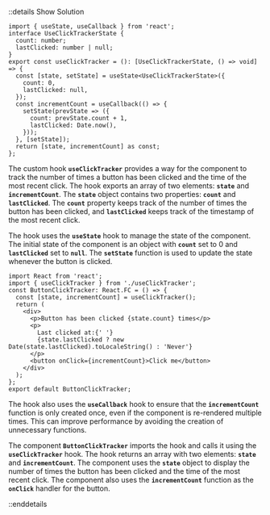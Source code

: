 ::details Show Solution

```tsx
import { useState, useCallback } from 'react';
interface UseClickTrackerState {
  count: number;
  lastClicked: number | null;
}
export const useClickTracker = (): [UseClickTrackerState, () => void] => {
  const [state, setState] = useState<UseClickTrackerState>({
    count: 0,
    lastClicked: null,
  });
  const incrementCount = useCallback(() => {
    setState(prevState => ({
      count: prevState.count + 1,
      lastClicked: Date.now(),
    }));
  }, [setState]);
  return [state, incrementCount] as const;
};
```

The custom hook **`useClickTracker`** provides a way for the component to track the number of times a button has been clicked and the time of the most recent click. The hook exports an array of two elements: **`state`** and **`incrementCount`**. The **`state`** object contains two properties: **`count`** and **`lastClicked`**. The **`count`** property keeps track of the number of times the button has been clicked, and **`lastClicked`** keeps track of the timestamp of the most recent click.

The hook uses the **`useState`** hook to manage the state of the component. The initial state of the component is an object with **`count`** set to 0 and **`lastClicked`** set to **`null`**. The **`setState`** function is used to update the state whenever the button is clicked.

```tsx
import React from 'react';
import { useClickTracker } from './useClickTracker';
const ButtonClickTracker: React.FC = () => {
  const [state, incrementCount] = useClickTracker();
  return (
    <div>
      <p>Button has been clicked {state.count} times</p>
      <p>
        Last clicked at:{' '}
        {state.lastClicked ? new Date(state.lastClicked).toLocaleString() : 'Never'}
      </p>
      <button onClick={incrementCount}>Click me</button>
    </div>
  );
};
export default ButtonClickTracker;
```

The hook also uses the **`useCallback`** hook to ensure that the **`incrementCount`** function is only created once, even if the component is re-rendered multiple times. This can improve performance by avoiding the creation of unnecessary functions.

The component **`ButtonClickTracker`** imports the hook and calls it using the **`useClickTracker`** hook. The hook returns an array with two elements: **`state`** and **`incrementCount`**. The component uses the **`state`** object to display the number of times the button has been clicked and the time of the most recent click. The component also uses the **`incrementCount`** function as the **`onClick`** handler for the button.

::enddetails
